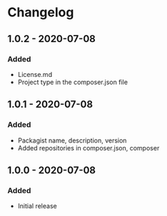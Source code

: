 # Changelog


## 1.0.2 - 2020-07-08
### Added
- License.md
- Project type in the composer.json file

## 1.0.1 - 2020-07-08
### Added
- Packagist name, description, version
- Added repositories in composer.json, composer

## 1.0.0 - 2020-07-08
### Added
- Initial release
